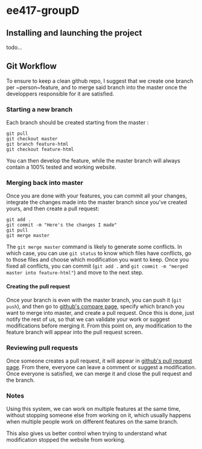 # ee417-groupD

## Installing and launching the project

todo...

## Git Workflow

To ensure to keep a clean github repo, I suggest that we create one branch per ~person~feature, and to merge said branch into the master once the developpers responsible for it are satisfied.

### Starting a new branch

Each branch should be created starting from the master :

```
git pull
git checkout master
git branch feature-html
git checkout feature-html
```

You can then develop the feature, while the master branch will always contain a 100% tested and working website.

### Merging back into master

Once you are done with your features, you can commit all your changes, integrate the changes made into the master branch since you've created yours, and then create a pull request:

```
git add .
git commit -m "Here's the changes I made"
git pull
git merge master
```

The `git merge master` command is likely to generate some conflicts. In which case, you can use `git status` to know which files have conflicts, go to those files and choose which modification you want to keep. Once you fixed all conflicts, you can commit (`git add .` and `git commit -m "merged master into feature-html"`) and move to the next step.

#### Creating the pull request

Once your branch is even with the master branch, you can push it (`git push`), and then go to [github's compare page](https://github.com/begonavizcaino/ee417-groupD/compare), specify which branch you want to merge into master, and create a pull request. Once this is done, just notify the rest of us, so that we can validate your work or suggest modifications before merging it. From this point on, any modification to the feature branch will appear into the pull request screen.

### Reviewing pull requests

Once someone creates a pull request, it will appear in [github's pull request page](https://github.com/begonavizcaino/ee417-groupD/pulls). From there, everyone can leave a comment or suggest a modification. Once everyone is satisfied, we can merge it and close the pull request and the branch.

### Notes

Using this system, we can work on multiple features at the same time, without stopping someone else from working on it, which usually happens when multiple people work on different features on the same branch.

This also gives us better control when trying to understand what modification stopped the website from working.
